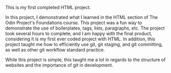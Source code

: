 This is my first completed HTML project.

In this project, I demonstrated what I learned in the HTML section of The Odin Project's Foundations course.
This project was a fun way to demonstrate the use of boilerplates, tags, lists, paragraphs, etc.
The project took several hours to complete, and I am happy with the final product, considering it is my first ever coded project with HTML.
In addition, this project taught me how to efficiently use git, git staging, and git committing, as well as other git workflow standard practice.

While this project is simple, this taught me a lot in regards to the structure of websites and the importance of git in development.
